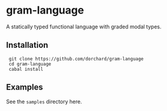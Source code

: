 # gram-language
A statically typed functional language with graded modal types.

## Installation

     git clone https://github.com/dorchard/gram-language
     cd gram-language
     cabal install
     
##  Examples

See the `samples` directory here.
